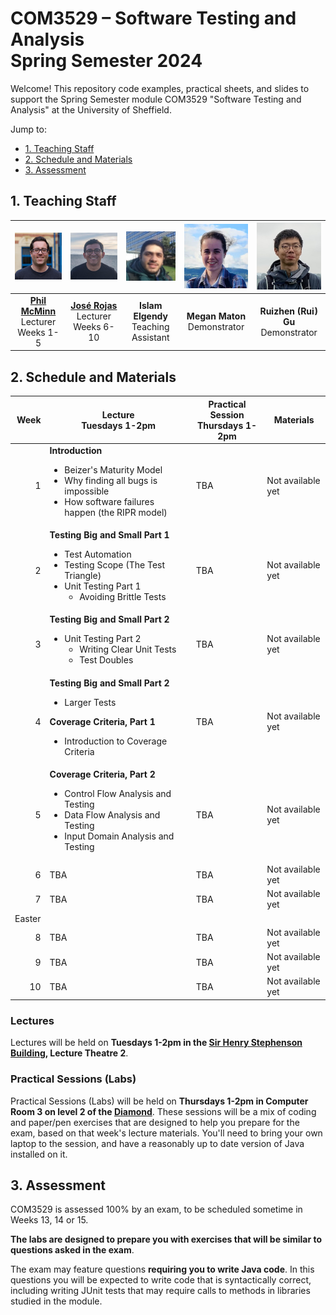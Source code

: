 # COM3529 – Software Testing and Analysis <br /> Spring Semester 2024

Welcome! This repository code examples, practical sheets, and slides to support the Spring Semester module COM3529 "Software Testing and Analysis" at the University of Sheffield.

Jump to:
* [1. Teaching Staff](#1-teaching-staff)
* [2. Schedule and Materials](#2-schedule-and-materials)
* [3. Assessment](#3-assessment)

## 1. Teaching Staff

  |<img src="materials/images/phil.jpg" width="150"/> | <img src="materials/images/jose.jpg" width="150"/> | <img src="materials/images/islam.jpg" width="150"/> | <img src="materials/images/megan.jpg" width="150"/> | <img src="materials/images/rui.jpg" width="150"/> |
  |:-:|:-:|:-:|:-:|:-:|
  | **[Phil McMinn](https://mcminn.info)** <br /> Lecturer <br /> Weeks 1-5 | **[José Rojas](https://jmrojas.github.io)** <br /> Lecturer <br /> Weeks 6-10 | **Islam Elgendy** <br /> Teaching Assistant | **Megan Maton** <br /> Demonstrator | **Ruizhen (Rui) Gu** <br /> Demonstrator|

## 2. Schedule and Materials

| Week | Lecture <br/> Tuesdays 1-2pm | Practical Session <br /> Thursdays 1-2pm | Materials |
|-:|-|-|--|
| 1 | **Introduction**<ul><li>Beizer's Maturity Model</li><li>Why finding all bugs is impossible</li><li>How software failures happen (the RIPR model)</li></ul>| TBA | Not available yet|
|2 | **Testing Big and Small Part 1**<ul><li>Test Automation</li><li>Testing Scope (The Test Triangle)</li><li>Unit Testing Part 1<ul><li> Avoiding Brittle Tests</li></ul></li></ul> | TBA | Not available yet|
|3 | **Testing Big and Small Part 2**<ul><li>Unit Testing Part 2<ul><li>Writing Clear Unit Tests</li><li>Test Doubles</li></ul></li></ul> | TBA | Not available yet|
|4 | **Testing Big and Small Part 2**<ul><li>Larger Tests</li></ul>**Coverage Criteria, Part 1**<ul><li>Introduction to Coverage Criteria</li></ul> | TBA | Not available yet| 
|5 | **Coverage Criteria, Part 2**<ul><li>Control Flow Analysis and Testing</li><li>Data Flow Analysis and Testing</li><li>Input Domain Analysis and Testing</li></ul> | TBA | Not available yet|
|6 | TBA | TBA | Not available yet|
|7 | TBA | TBA | Not available yet|
|Easter|     |     |                  |
|8 | TBA | TBA | Not available yet|
|9 | TBA | TBA | Not available yet|
|10| TBA | TBA | Not available yet|


### Lectures

Lectures will be held on **Tuesdays 1-2pm in the [Sir Henry Stephenson Building](https://www.sheffield.ac.uk/acse/department/facilities/sir-henry-stephenson-building), Lecture Theatre 2**. 

### Practical Sessions (Labs)

Practical Sessions (Labs) will be held on **Thursdays 1-2pm in Computer Room 3 on level 2 of the [Diamond](https://www.sheffield.ac.uk/engineering/diamond-engineering/floor-plans)**. These sessions will be a mix of coding and paper/pen exercises that are designed to help you prepare for the exam, based on that week's lecture materials. You'll need to bring your own laptop to the session, and have a reasonably up to date version of Java installed on it. 


## 3. Assessment

COM3529 is assessed 100% by an exam, to be scheduled sometime in Weeks 13, 14 or 15.

**The labs are designed to prepare you with exercises that will be similar to questions asked in the exam**. 

The exam may feature questions **requiring you to write Java code**. In this questions you will be expected to write code that is syntactically correct, including writing JUnit tests that may require calls to methods in libraries studied in the module. 


